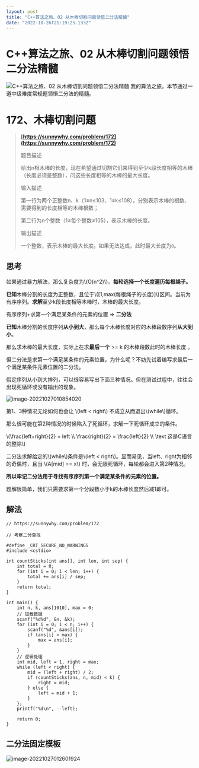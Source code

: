 ```yaml
---
layout: post
title: "C++算法之旅、02 从木棒切割问题领悟二分法精髓"
date: "2022-10-26T21:19:25.133Z"
---
```

C++算法之旅、02 从木棒切割问题领悟二分法精髓
=========================

![C++算法之旅、02 从木棒切割问题领悟二分法精髓](https://img2022.cnblogs.com/blog/2290413/202210/2290413-20221027012851257-1782997941.png) 我的算法之旅。本节通过一道中级难度常规题领悟二分法的精髓。

172、木棒切割问题
==========

> **[https://sunnywhy.com/problem/172](https://sunnywhy.com/problem/172)**
> 
>   
> 
> 题目描述
> 
> 给出n根木棒的长度，现在希望通过切割它们来得到至少k段长度相等的木棒（长度必须是整数），问这些长度相等的木棒的最大长度。
> 
>   
> 
> 输入描述
> 
> 第一行为两个正整数n、k（1≤n≤103、1≤k≤108），分别表示木棒的根数、需要得到的长度相等的木棒根数；
> 
> 第二行为n个整数（1≤每个整数≤105），表示木棒的长度。
> 
>   
> 
> 输出描述
> 
> 一个整数，表示木棒的最大长度。如果无法达成，此时最大长度为`0`。

  

思考
--

如果通过暴力解法，那么复杂度为\\(O(n^2)\\)。**每轮选择一个长度遍历每根绳子。**

**已知**木棒分割的长度为正整数，且位于\\(\[1,max(每根绳子的长度)\]\\)区间。当前为有序序列。**求解**至少k段长度相等木棒时，木棒的最大长度。

有序序列+求第一个满足某条件的元素的位置 => **二分法**

  

**已知**木棒分割的长度序列**从小到大**，那么每个木棒长度对应的木棒段数序列**从大到小**。

那么求木棒的最大长度，实际上在求**最后一个** >= k 的木棒段数此时的木棒长度 。

  

但二分法是求第一个满足某条件的元素位置，为什么呢？不妨先试着编写求最后一个满足某条件元素位置的二分法。

假定序列从小到大排列，可以很容易写出下面三种情况。但在测试过程中，往往会出现死循环或没有输出的现象。

![image-20221027010854020](https://xiaonenglife.oss-cn-hangzhou.aliyuncs.com/static/pic/2022/10/20221027010902_image-20221027010854020.png)

第1、3种情况无论如何也会让 \\(left < right\\) 不成立从而退出\\(while\\)循环。

那么很可能在第2种情况的时候陷入了死循环，求解一下死循环成立的条件。

\\(\\frac{left+right}{2} = left \\\\ \\frac{right}{2} = \\frac{left}{2} \\\\ \\text 这是C语言的整除\\)

二分法求解给定的\\(while\\)条件是\\(left < right\\)。显而易见，当left、right为相邻的奇偶时，且当 \\(A\[mid\] == x\\) 时，会无限死循环，每轮都会进入第2种情况。

**所以牢记二分法用于寻找有序序列第一个满足某条件的元素的位置。**

题解很简单，我们只需要求第一个分段数小于k的木棒长度然后减1即可。

  

解法
--

    // https://sunnywhy.com/problem/172
    
    // 考察二分查找
    
    #define _CRT_SECURE_NO_WARNINGS
    #include <cstdio>
    
    int countSticks(int ans[], int len, int sep) {
        int total = 0;
        for (int i = 0; i < len; i++) {
            total += ans[i] / sep;
        }
        return total;
    }
    
    int main() {
        int n, k, ans[1010], max = 0;
        // 加载数据
        scanf("%d%d", &n, &k);
        for (int i = 0; i < n; i++) {
            scanf("%d", &ans[i]);
            if (ans[i] > max) {
                max = ans[i];
            }
        }
        // 逻辑处理
        int mid, left = 1, right = max;
        while (left < right) {
            mid = (left + right) / 2;
            if (countSticks(ans, n, mid) < k) {
                right = mid;
            } else {
                left = mid + 1;
            }
        };
        printf("%d\n", --left);
    
        return 0;
    }
    

  

二分法固定模板
-------

![image-20221027012601924](https://xiaonenglife.oss-cn-hangzhou.aliyuncs.com/static/pic/2022/10/20221027012603_image-20221027012601924.png)